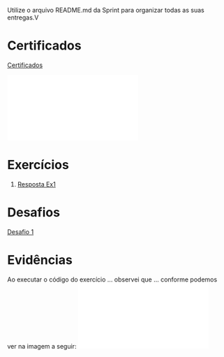 
Utilize o arquivo README.md da Sprint para organizar todas as suas entregas.V

# Certificados

 [ Certificados](/Sprint_1/certificados/vazio.md)


![Cursos](/Sprint_1/certificados/vazio.md)

# Exercícios

1. [Resposta Ex1](/Sprint_1/exercicios/vazio.md)


# Desafios

[Desafio 1](/Sprint_1/Desafio/README.md)

# Evidências

Ao executar o código do exercício ... observei que ... conforme podemos ver na imagem a seguir:
![Evidencia 1](evidencias/vazio.md)
